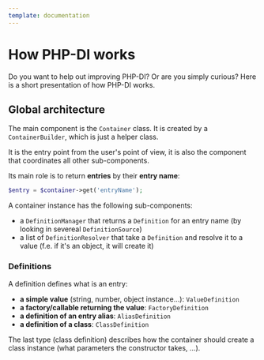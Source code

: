 ```yaml
---
template: documentation
---
```


# How PHP-DI works

Do you want to help out improving PHP-DI? Or are you simply curious? Here is a short presentation of how PHP-DI works.

## Global architecture

The main component is the `Container` class. It is created by a `ContainerBuilder`, which is just a helper class.

It is the entry point from the user's point of view, it is also the component that coordinates all other sub-components.

Its main role is to return **entries** by their **entry name**:

```php
$entry = $container->get('entryName');
```

A container instance has the following sub-components:

- a `DefinitionManager` that returns a `Definition` for an entry name (by looking in severeal `DefinitionSource`)
- a list of `DefinitionResolver` that take a `Definition` and resolve it to a value (f.e. if it's an object, it will create it)

### Definitions

A definition defines what is an entry:

- **a simple value** (string, number, object instance…): `ValueDefinition`
- **a factory/callable returning the value**: `FactoryDefinition`
- **a definition of an entry alias**: `AliasDefinition`
- **a definition of a class**: `ClassDefinition`

The last type (class definition) describes how the container should create a class instance (what parameters the constructor takes, …).
